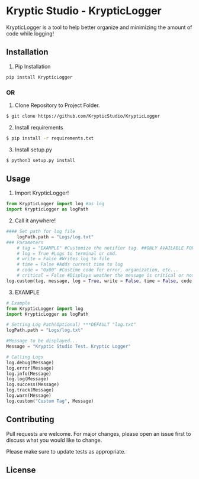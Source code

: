 # Kryptic Studio - KrypticLogger

KrypticLogger is a tool to help better organize and minimizing the amount of code while logging!

## Installation
1. Pip Installation
```bash
pip install KrypticLogger
```
### OR

1. Clone Repository to Project Folder.
```bash
$ git clone https://github.com/KrypticStudio/KrypticLogger
```
2. Install requirements
```bash
$ pip install -r requirements.txt
```
3. Install setup.py
```bash
$ python3 setup.py install
```

## Usage
1. Import KrypticLogger!
```python
from KrypticLogger import log #as log
import KrypticLogger as logPath
```
2. Call it anywhere!
```python
#### Set path for log file
	logPath.path = "Logs/log.txt"
### Parameters
    # tag = "EXAMPLE" #Customize the notifier tag. ##ONLY AVAILABLE FOR CUSTOM
    # log = True #Logs to terminal or cmd.
    # write = False #Writes log to file
    # time = False #Adds current time to log
    # code = "0x00" #Custime code for error, organization, etc...
    # critical = False #Displays weather the message is critical or not.
log.custom(tag, message, log = True, write = False, time = False, code = "", critical = False)
```
3. EXAMPLE
```python
# Example
from KrypticLogger import log
import KrypticLogger as logPath

# Setting Log Path(Optional) ***DEFAULT "log.txt"
logPath.path = "Logs/log.txt"

#Message to be displayed...
Message = "Kryptic Studio Test. Kryptic Logger"

# Calling Logs
log.debug(Message)
log.error(Message)
log.info(Message)
log.log(Message)
log.success(Message)
log.track(Message)
log.warn(Message) 
log.custom("Custom Tag", Message)
```
## Contributing
Pull requests are welcome. For major changes, please open an issue first to discuss what you would like to change.

Please make sure to update tests as appropriate.

## License
